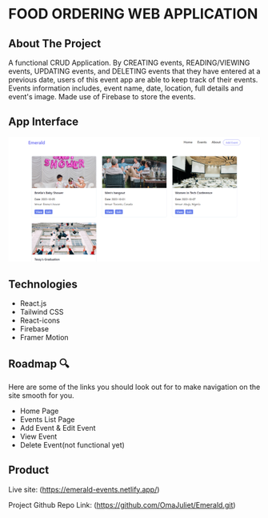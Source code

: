 # FOOD ORDERING WEB APPLICATION

## About The Project 

A functional CRUD Application. By CREATING events, READING/VIEWING events, UPDATING events, and DELETING events that they have entered at a previous date, users of this event app are able to keep track of their events. Events information includes, event name, date, location, full details and event's image. Made use of Firebase to store the events.


## App Interface
![emerald crud app](Emerald.png) 


## Technologies 

- React.js
- Tailwind CSS
- React-icons
- Firebase
- Framer Motion



## Roadmap 🔍

Here are some of the links you should look out for to make navigation on the site smooth for you. 

- Home Page
- Events List Page
- Add Event & Edit Event
- View Event
- Delete Event(not functional yet)


<!-- THE PRODUCT LINK -->

## Product 

Live site: (https://emerald-events.netlify.app/)

Project Github Repo Link: (https://github.com/OmaJuliet/Emerald.git)
